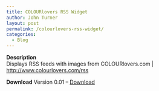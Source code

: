 ```yaml
---
title: COLOURlovers RSS Widget
author: John Turner
layout: post
permalink: /colourlovers-rss-widget/
categories:
  - Blog
---
```

**Description**  
Displays RSS feeds with images from COLOURlovers.com | <http://www.colourlovers.com/rss>

**Download**
Version 0.01 &#8211; [Download][1]

 [1]: http://wordpress.org/extend/plugins/colourlovers-rss-widget/
